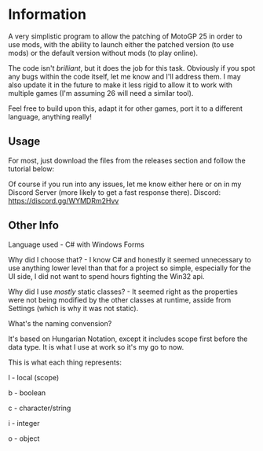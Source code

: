 # Information

A very simplistic program to allow the patching of MotoGP 25 in order to use mods, with the ability to launch either the patched version (to use mods) or the default version without mods (to play online).

The code isn't *brilliant*, but it does the job for this task. Obviously if you spot any bugs within the code itself, let me know and I'll address them. I may also update it in the future to make it less rigid to allow it to work with multiple games (I'm assuming 26 will need a similar tool).

Feel free to build upon this, adapt it for other games, port it to a different language, anything really!

## Usage

For most, just download the files from the releases section and follow the tutorial below:
<Link to Youtube>

Of course if you run into any issues, let me know either here or on in my Discord Server (more likely to get a fast response there).
Discord: https://discord.gg/WYMDRm2Hvv


## Other Info

Language used - C# with Windows Forms

Why did I choose that? - I know C# and honestly it seemed unnecessary to use anything lower level than that for a project so simple, especially for the UI side, I did not want to spend hours fighting the Win32 api.

Why did I use *mostly* static classes? - It seemed right as the properties were not being modified by the other classes at runtime, asside from Settings (which is why it was not static).

What's the naming convension?

It's based on Hungarian Notation, except it includes scope first before the data type. It is what I use at work so it's my go to now.

This is what each thing represents:

l - local (scope)

b - boolean

c - character/string

i - integer

o - object
